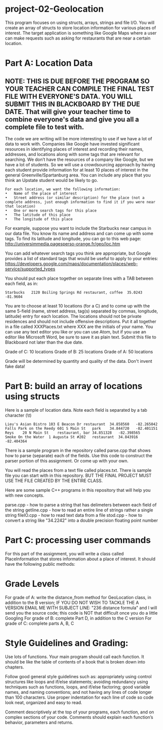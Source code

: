 # project-02-Geolocation

This program focuses on using structs, arrays, strings and file I/O. You will create an array of structs to store location information for various places of interest.  The target application is something like Google Maps where a user can make requests such as asking for restaurants that are near a certain location.

# Part A: Location Data 
## NOTE: THIS IS DUE BEFORE THE PROGRAM SO YOUR TEACHER CAN COMPILE THE FINAL TEST FILE WITH EVERYONE'S DATA. YOU WILL SUBMIT THIS IN BLACKBOARD BY THE DUE DATE. That will give your teacher time to combine everyone's data and give you all a complete file to test with. 

The code we are writing will be more interesting to use if we have a lot of data to work with.  Companies like Google have invested significant resources in identifying places of interest and recording their names, addresses, and locations along with some tags that are relevant for searching.  We don’t have the resources of a company like Google, but we have a lot of students.  So we will use a crowdsourcing approach by having each student provide information for at least 10 places of interest in the general Greenville/Spartanburg area.  You can include any place that you think an Upstate student would be likely to go.

```
For each location, we want the following information:
•	Name of the place of interest
•	Street address (or similar description) for the place (not a complete address, just enough information to find it if you were near that location)
•	One or more search tags for this place
•	The latitude of this place
•	The longitude of this place
```

For example, suppose you want to include the Starbucks near campus in our data file.  You know its name and address and can come up with some tags.  To find its latitude and longitude, you can go to this web page:
http://universimmedia.pagesperso-orange.fr/geo/loc.htm

You can add whatever search tags you think are appropriate, but Google provides a list of standard tags that would be useful to apply to your entries:
https://developers.google.com/maps/documentation/places/web-service/supported_types

You should put each place together on separate lines with a TAB between each field, as in:
```
Starbucks   2120 Boiling Springs Rd restaurant, coffee  35.0243 -81.9604
```
You are to choose at least 10 locations (for a C) and to come up with the same 5-field (name, street address, tag(s) separated by commas, longitude, latitude) entry for each location.  The locations should not be private residences and should not include offensive descriptions.  Put it all together in a file called XXXPlaces.txt where XXX are the initials of your name.  You can use any text editor you like or you can use Atom, but if you use an editor like Microsoft Word, be sure to save it as plain text. Submit this file to Blackboard not later than the due date. 

Grade of C: 10 locations
Grade of B: 25 locations
Grade of A: 50 locations

Grade will be determined by quantity and quality of the data. Don't invent fake data!


# Part B: build an array of locations using structs

Here is a sample of location data. Note each field is separated by a tab character (\t) 
```
Lieu's Asian Bistro 103 E Beacon Dr	restaurant	34.858560	-82.265042
Falls Park on the Reedy	601 S Main St	park	34.844720	-82.401151
Reys	20 N Main St	restaurant, bar	34.851328	-82.398565
Smoke On the Water	1 Augusta St #202	restaurant	34.843916	-82.404364

```

There is a sample program in the repository called parse.cpp that shows how to parse (separate) each of the fields. Use this code to construct the parser portion of this assignment. Or come up with your own. 

You will read the places from a text file called places.txt. There is sample file you can start with in this repository. BUT THE FINAL PROJECT MUST USE THE FILE CREATED BY THE ENTIRE CLASS. 

Here are some sample C++ programs in this repository that will help you with new concepts. 

parse.cpp - how to parse a string that has delimeters between each field of the string
getline.cpp - how to read an entire line of strings rather a single string
fileIO.cpp - how to read text data from a file
stod.cpp - how to convert a string like "34.2242" into a double precision floating point number

# Part C: processing user commands 

For this part of the assignment, you will write a class called PlaceInformation that stores information about a place of interest.   It should have the following public methods:

# Grade Levels
For grade of A: write the distance_from method for GeoLocation class, in addition to the B version; IF YOU DO NOT WISH TO TACKLE THE A VERSION EMAIL ME WITH SUBJECT LINE: "236 distance formula" and I will send you the source code; this code is NOT that difficult once you do a little Googling
For grade of B: complete Part D, in addition to the C version
For grade of C: complete parts A, B, C

# Style Guidelines and Grading:

Use lots of functions. Your main program should call each function. It should be like the table of contents of a book that is broken down into chapters. 

Follow good general style guidelines such as: appropriately using control structures like loops and if/else statements; avoiding redundancy using techniques such as functions, loops, and if/else factoring; good variable names, and naming conventions; and not having any lines of code longer than 100 characters. Use proper indentation for each line of code so code look neat, organized and easy to read.  

Comment descriptively at the top of your programs, each function, and on complex sections of your code.  Comments should explain each function’s behavior, parameters and returns.  

